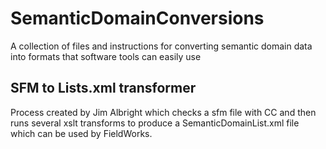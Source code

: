 # SemanticDomainConversions
A collection of files and instructions for converting semantic domain data into formats that software tools can easily use

## SFM to Lists.xml transformer

Process created by Jim Albright which checks a sfm file with CC and then runs several xslt transforms
to produce a SemanticDomainList.xml file which can be used by FieldWorks.
